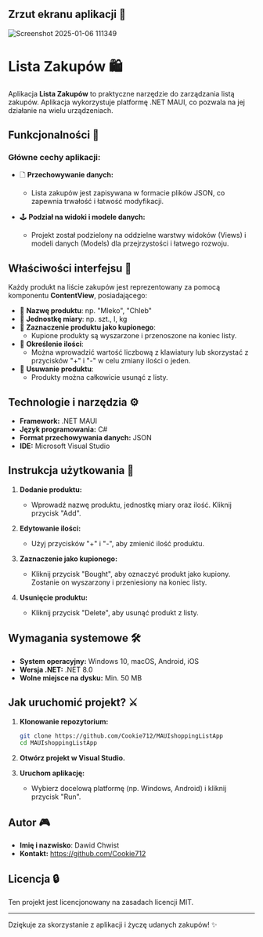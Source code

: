 ## Zrzut ekranu aplikacji 📸

![Screenshot 2025-01-06 111349](https://github.com/user-attachments/assets/6f302c15-1732-415e-8ef4-d18333a99a53)

# Lista Zakupów 🛍️

Aplikacja **Lista Zakupów** to praktyczne narzędzie do zarządzania listą zakupów.
Aplikacja wykorzystuje platformę .NET MAUI, co pozwala na jej działanie na wielu urządzeniach.

## Funkcjonalności 🔗

### Główne cechy aplikacji:

-   🗋 **Przechowywanie danych:**

    -   Lista zakupów jest zapisywana w formacie plików JSON, co zapewnia trwałość i łatwość modyfikacji.

-   🕹️ **Podział na widoki i modele danych:**
    -   Projekt został podzielony na oddzielne warstwy widoków (Views) i modeli danych (Models) dla przejrzystości i łatwego rozwoju.

## Właściwości interfejsu 🎨

Każdy produkt na liście zakupów jest reprezentowany za pomocą komponentu **ContentView**, posiadającego:

-   🔹 **Nazwę produktu**: np. "Mleko", "Chleb"
-   🔹 **Jednostkę miary**: np. szt., l, kg
-   🔹 **Zaznaczenie produktu jako kupionego**:
    -   Kupione produkty są wyszarzone i przenoszone na koniec listy.
-   🔹 **Określenie ilości**:
    -   Można wprowadzić wartość liczbową z klawiatury lub skorzystać z przycisków "+" i "-" w celu zmiany ilości o jeden.
-   🔹 **Usuwanie produktu**:
    -   Produkty można całkowicie usunąć z listy.

## Technologie i narzędzia ⚙️

-   **Framework:** .NET MAUI
-   **Język programowania:** C#
-   **Format przechowywania danych:** JSON
-   **IDE:** Microsoft Visual Studio

## Instrukcja użytkowania 🔄

1. **Dodanie produktu:**

    - Wprowadź nazwę produktu, jednostkę miary oraz ilość. Kliknij przycisk "Add".

2. **Edytowanie ilości:**

    - Użyj przycisków "+" i "-", aby zmienić ilość produktu.

3. **Zaznaczenie jako kupionego:**

    - Kliknij przycisk "Bought", aby oznaczyć produkt jako kupiony. Zostanie on wyszarzony i przeniesiony na koniec listy.

4. **Usunięcie produktu:**
    - Kliknij przycisk "Delete", aby usunąć produkt z listy.

## Wymagania systemowe 🛠️

-   **System operacyjny:** Windows 10, macOS, Android, iOS
-   **Wersja .NET:** .NET 8.0
-   **Wolne miejsce na dysku:** Min. 50 MB

## Jak uruchomić projekt? ⚔️

1. **Klonowanie repozytorium:**

    ```bash
    git clone https://github.com/Cookie712/MAUIshoppingListApp
    cd MAUIshoppingListApp
    ```

2. **Otwórz projekt w Visual Studio.**

3. **Uruchom aplikację:**
    - Wybierz docelową platformę (np. Windows, Android) i kliknij przycisk "Run".

## Autor 🎮

-   **Imię i nazwisko**: Dawid Chwist
-   **Kontakt:** https://github.com/Cookie712

## Licencja 🔒

Ten projekt jest licencjonowany na zasadach licencji MIT.

---

Dziękuje za skorzystanie z aplikacji i życzę udanych zakupów! ✨
